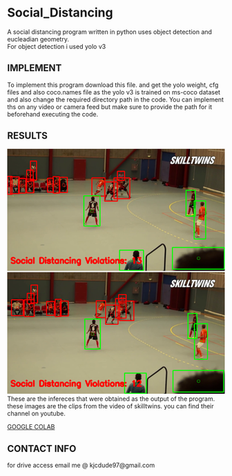 <h1>  Social_Distancing</h1>
A social distancing program written in python uses object detection and eucleadian geometry.
<br>
For object detection i used yolo v3 
<h2>  IMPLEMENT</h2>
    To implement this program download this file. and get the yolo weight, cfg files and also coco.names file as the yolo v3 is trained on ms-coco dataset
    and also change the required directory path in the code. You can implement ths on any video or camera feed but make sure to provide the path for it beforehand       executing the code.

<h2>  RESULTS</h2>
<img src="social distancing/1.png">
<br>
<img src="social distancing/2.png">
<br>
These are the infereces that were obtained as the output of the program.
these images are the clips from the video of skilltwins. you can find their channel on youtube.

<a href = "https://colab.research.google.com/drive/1PLHnZTuRklkL8i2Y4sGLqMKDwvYt9wPT?usp=sharing">GOOGLE COLAB</a>

<h2>   CONTACT INFO</h2>
for drive access email me @ kjcdude97@gmail.com
